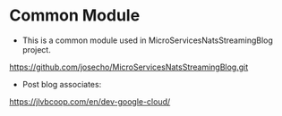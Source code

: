 # Common Module

- This is a common module used in MicroServicesNatsStreamingBlog project.

https://github.com/josecho/MicroServicesNatsStreamingBlog.git

- Post blog associates:

https://jlvbcoop.com/en/dev-google-cloud/
